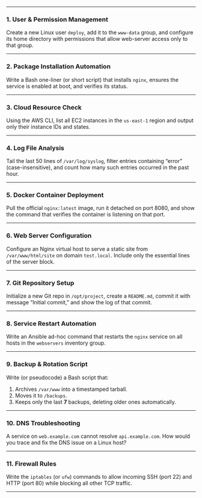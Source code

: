 
---

### 1. User & Permission Management  
Create a new Linux user `deploy`, add it to the `www-data` group, and configure its home directory with permissions that allow web-server access only to that group.  

---

### 2. Package Installation Automation  
Write a Bash one-liner (or short script) that installs `nginx`, ensures the service is enabled at boot, and verifies its status.  

---

### 3. Cloud Resource Check  
Using the AWS CLI, list all EC2 instances in the `us-east-1` region and output only their instance IDs and states.  

---

### 4. Log File Analysis  
Tail the last 50 lines of `/var/log/syslog`, filter entries containing “error” (case-insensitive), and count how many such entries occurred in the past hour.  

---

### 5. Docker Container Deployment  
Pull the official `nginx:latest` image, run it detached on port 8080, and show the command that verifies the container is listening on that port.  

---

### 6. Web Server Configuration  
Configure an Nginx virtual host to serve a static site from `/var/www/html/site` on domain `test.local`. Include only the essential lines of the server block.  

---

### 7. Git Repository Setup  
Initialize a new Git repo in `/opt/project`, create a `README.md`, commit it with message “Initial commit,” and show the log of that commit.  

---

### 8. Service Restart Automation  
Write an Ansible ad-hoc command that restarts the `nginx` service on all hosts in the `webservers` inventory group.  

---

### 9. Backup & Rotation Script  
Write (or pseudocode) a Bash script that:  
1. Archives `/var/www` into a timestamped tarball.  
2. Moves it to `/backups`.  
3. Keeps only the last **7** backups, deleting older ones automatically.  

---

### 10. DNS Troubleshooting  
A service on `web.example.com` cannot resolve `api.example.com`. How would you trace and fix the DNS issue on a Linux host?  

---

### 11. Firewall Rules  
Write the `iptables` (or `ufw`) commands to allow incoming SSH (port 22) and HTTP (port 80) while blocking all other TCP traffic.  

---

